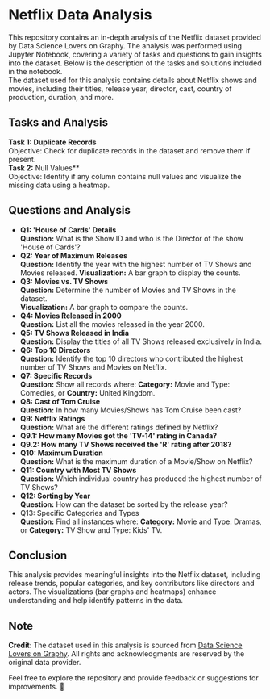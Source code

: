 # Netflix Data Analysis
This repository contains an in-depth analysis of the Netflix dataset provided by Data Science Lovers on Graphy. The analysis was performed using Jupyter Notebook, covering a variety of tasks and questions to gain insights into the dataset. Below is the description of the tasks and solutions included in the notebook. <br />
The dataset used for this analysis contains details about Netflix shows and movies, including their titles, release year, director, cast, country of production, duration, and more.

## Tasks and Analysis
**Task 1: Duplicate Records** <br />
Objective: Check for duplicate records in the dataset and remove them if present. <br />
**Task 2:** Null Values** <br />
Objective: Identify if any column contains null values and visualize the missing data using a heatmap.

## Questions and Analysis
- **Q1: 'House of Cards' Details** <br />
**Question:** What is the Show ID and who is the Director of the show 'House of Cards'?
- **Q2: Year of Maximum Releases** <br />
**Question:** Identify the year with the highest number of TV Shows and Movies released.
**Visualization:** A bar graph to display the counts.
- **Q3: Movies vs. TV Shows** <br />
**Question:** Determine the number of Movies and TV Shows in the dataset. <br />
**Visualization:** A bar graph to compare the counts.
- **Q4: Movies Released in 2000** <br />
**Question:** List all the movies released in the year 2000.
- **Q5: TV Shows Released in India** <br />
**Question:** Display the titles of all TV Shows released exclusively in India.
- **Q6: Top 10 Directors** <br />
**Question:** Identify the top 10 directors who contributed the highest number of TV Shows and Movies on Netflix.
- **Q7: Specific Records** <br />
**Question:** Show all records where:
**Category:** Movie and Type: Comedies, or
**Country:** United Kingdom.
- **Q8: Cast of Tom Cruise** <br />
**Question:** In how many Movies/Shows has Tom Cruise been cast?
- **Q9: Netflix Ratings** <br />
**Question:** What are the different ratings defined by Netflix?
- **Q9.1: How many Movies got the 'TV-14' rating in Canada?**
- **Q9.2: How many TV Shows received the 'R' rating after 2018?**
- **Q10: Maximum Duration** <br />
**Question:** What is the maximum duration of a Movie/Show on Netflix?
- **Q11: Country with Most TV Shows** <br />
**Question:** Which individual country has produced the highest number of TV Shows?
- **Q12: Sorting by Year** <br />
**Question:** How can the dataset be sorted by the release year?
- Q13: Specific Categories and Types <br />
**Question:** Find all instances where:
**Category:** Movie and Type: Dramas, or
**Category:** TV Show and Type: Kids' TV.

## Conclusion <br />
This analysis provides meaningful insights into the Netflix dataset, including release trends, popular categories, and key contributors like directors and actors. The visualizations (bar graphs and heatmaps) enhance understanding and help identify patterns in the data.

## Note
**Credit**: The dataset used in this analysis is sourced from [Data Science Lovers on Graphy](https://datasciencelovers.graphy.com/products/64d7bbb1fd6efd7c4587e23c?dgps_u=l&dgps_s=ucpd&dgps_t=cp_u&dgps_u_st=p&dgps_uid=677cc155123d571a60231d72). All rights and acknowledgments are reserved by the original data provider.

Feel free to explore the repository and provide feedback or suggestions for improvements. 🚀
